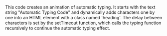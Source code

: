 This code creates an animation of automatic typing. It starts with the text string "Automatic Typing Code" and dynamically adds characters one by one into an HTML element with a class named 'heading'. The delay between characters is set by the setTimeout function, which calls the typing function recursively to continue the automatic typing effect.
